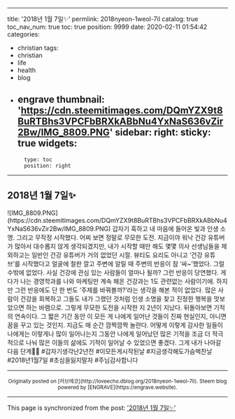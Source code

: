 
---
title: '2018년 1월 7일✨'
permlink: 2018nyeon-1weol-7il
catalog: true
toc_nav_num: true
toc: true
position: 9999
date: 2020-02-11 01:54:42
categories:
- christian
tags:
- christian
- life
- health
- blog
- engrave
thumbnail: 'https://cdn.steemitimages.com/DQmYZX9t8BuRTBhs3VPCFbBRXkABbNu4YxNaS636vZir2Bw/IMG_8809.PNG'
sidebar:
    right:
        sticky: true
widgets:
    -
        type: toc
        position: right
---


## 2018년 1월 7일✨
</b>
</b>
![IMG_8809.PNG](https://cdn.steemitimages.com/DQmYZX9t8BuRTBhs3VPCFbBRXkABbNu4YxNaS636vZir2Bw/IMG_8809.PNG)
</b>
</b>
갑자기 훅하고 내 마음에 들어온 빛과 인생 소명. 그리고 무작정 시작했다. 어찌 보면 정말로 무모한 도전. 지금이야 워낙 건강 유튜버가 많아서 대수롭지 않게 생각되겠지만, 내가 시작할 때만 해도 몇몇 의사 선생님들을 제외하고는 일반인 건강 유튜버가 거의 없었던 시절. 뷰티도 요리도 아니고 ‘건강 유튜브’를 시작했다고 얼굴에 철판 깔고 주변에 알릴 때 주변의 반응이 참 ‘싸~’했었다. 그럴 수밖에 없었다. 사실 건강에 관심 있는 사람들이 얼마나 될까? 그런 반응이 당연했다. 게다가 나는 경영학과를 나와 마케팅만 계속 해온 건강과는 1도 관련없는 사람이기에.
</b>
하지만 그런 반응에도 단 한 번도 ‘주제를 바꿔볼까?’라는 생각을 해본 적이 없었다. 많은 사람이 건강을 회복하고 그들도 내가 그랬던 것처럼 인생 소명을 찾고 진정한 행복을 맛보았으면 하는 바램으로.
</b>
그렇게 무모한 도전을 시작한 지 2년이 지났다. 뒤돌아보면 기적의 연속이다. 그 짧은 기간 동안 이 모든 게 나에게 일어난 것들이 진짜 현실인지, 아니면 꿈을 꾸고 있는 것인지. 지금도 매 순간 깜짝깜짝 놀란다. 어떻게 이렇게 감사한 일들이 나에게는 이렇게나 많이 일어나는지
</b>
그동안 나에게 일어났던 많은 기적을 조금 더 적극적으로 나눠 많은 이들의 삶에도 기적이 일어날 수 있었으면 좋겠다. 그게 내가 나아갈 다음 단계🙏🏻
</b>
#갑자기생각난2년전
#이모든게시작된날
#지금생각해도가슴벅찬날
#2018년1월7일
#초심을잃지말자
#주님감사합니다

***
<center><sup>Originally posted on [러브에코](http://loveecho.dblog.org/2018nyeon-1weol-7il). Steem blog powered by [ENGRAVE](https://engrave.website).</sup></center>

- - -

This page is synchronized from the post: ['2018년 1월 7일✨'](https://steemit.com/@loveecho/2018nyeon-1weol-7il)
